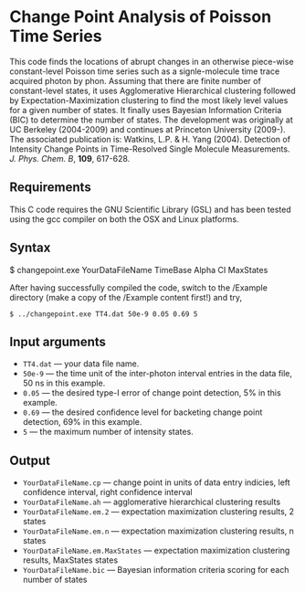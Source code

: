 # Change Point Analysis of Poisson Time Series
This code finds the locations of abrupt changes in an otherwise piece-wise constant-level Poisson time series such as a signle-molecule time trace acquired photon by phon. Assuming that there are finite number of constant-level states, it uses Agglomerative Hierarchical clustering followed by Expectation-Maximization clustering to find the most likely level values for a given number of states. It finally uses Bayesian Information Criteria (BIC) to determine the number of states. The development was originally at UC Berkeley (2004-2009) and continues at Princeton University (2009-). The associated publication is: Watkins, L.P. & H. Yang (2004). Detection of Intensity Change Points in Time-Resolved Single Molecule Measurements. <em>J. Phys. Chem. B</em>, **109**, 617-628.

## Requirements
This C code requires the GNU Scientific Library (GSL) and has been tested using the gcc compiler on both the OSX and Linux platforms.

## Syntax
$ changepoint.exe YourDataFileName TimeBase Alpha CI MaxStates

After having successfully compiled the code, switch to the /Example directory (make a copy of the /Example content first!) and try,
```
$ ../changepoint.exe TT4.dat 50e-9 0.05 0.69 5
```

## Input arguments
* `TT4.dat` — your data file name.
* `50e-9` — the time unit of the inter-photon interval entries in the data file, 50 ns in this example.
* `0.05` — the desired type-I error of change point detection, 5% in this example.
* `0.69` — the desired confidence level for backeting change point detection, 69% in this example.
* `5` — the maximum number of intensity states.

## Output
* `YourDataFileName.cp` — change point in units of data entry indicies, left confidence interval, right confidence interval
* `YourDataFileName.ah` — agglomerative hierarchical clustering results
* `YourDataFileName.em.2` — expectation maximization clustering results, 2 states
* `YourDataFileName.em.n` — expectation maximization clustering results, n states
* `YourDataFileName.em.MaxStates` — expectation maximization clustering results, MaxStates states
* `YourDataFileName.bic` — Bayesian information criteria scoring for each number of states

